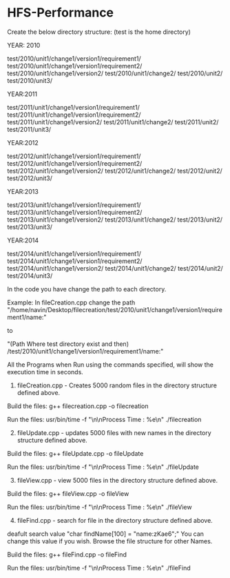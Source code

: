 # HFS-Performance

Create the below directory structure: (test is the home directory)

YEAR: 2010

test/2010/unit1/change1/version1/requirement1/
test/2010/unit1/change1/version1/requirement2/
test/2010/unit1/change1/version2/ 
test/2010/unit1/change2/
test/2010/unit2/
test/2010/unit3/

YEAR:2011

test/2011/unit1/change1/version1/requirement1/
test/2011/unit1/change1/version1/requirement2/
test/2011/unit1/change1/version2/ 
test/2011/unit1/change2/
test/2011/unit2/
test/2011/unit3/

YEAR:2012

test/2012/unit1/change1/version1/requirement1/
test/2012/unit1/change1/version1/requirement2/
test/2012/unit1/change1/version2/ 
test/2012/unit1/change2/
test/2012/unit2/
test/2012/unit3/

YEAR:2013

test/2013/unit1/change1/version1/requirement1/
test/2013/unit1/change1/version1/requirement2/
test/2013/unit1/change1/version2/ 
test/2013/unit1/change2/
test/2013/unit2/
test/2013/unit3/

YEAR:2014

test/2014/unit1/change1/version1/requirement1/
test/2014/unit1/change1/version1/requirement2/
test/2014/unit1/change1/version2/ 
test/2014/unit1/change2/
test/2014/unit2/
test/2014/unit3/

In the code you have change the path to each directory.

Example: In fileCreation.cpp change the path 
"/home/navin/Desktop/filecreation/test/2010/unit1/change1/version1/requirement1/name:"

to

"(Path Where test directory exist and then) /test/2010/unit1/change1/version1/requirement1/name:"

All the Programs when Run using the commands specified, will show the execution time in seconds.

1. fileCreation.cpp - Creates 5000 random files in the directory structure defined above. 

Build the files:
g++ filecreation.cpp -o filecreation

Run the files:
usr/bin/time -f "\n\nProcess Time : %e\n" ./filecreation


2. fileUpdate.cpp - updates 5000 files with new names in the directory structure defined above.

Build the files:
g++ fileUpdate.cpp -o fileUpdate

Run the files:
usr/bin/time -f "\n\nProcess Time : %e\n" ./fileUpdate


3. fileView.cpp - view 5000 files in the directory structure defined above.

Build the files:
g++ fileView.cpp -o fileView

Run the files:
usr/bin/time -f "\n\nProcess Time : %e\n" ./fileView


4. fileFind.cpp - search for file in the directory structure defined above.

deafult search value "char findName[100] = "name:zKae6";"
You can change this value if you wish. Browse the file structure for other Names.

Build the files:
g++ fileFind.cpp -o fileFind

Run the files:
usr/bin/time -f "\n\nProcess Time : %e\n" ./fileFind



